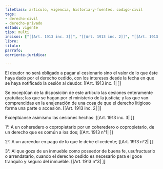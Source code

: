 ```yaml
---
fileClass: articulo, vigencia, historia-y-fuentes, codigo-civil
tags:
- derecho-civil
- derecho-privado
estado: vigente
tipo: multi
incisos: ["[[Art. 1913 inc. 3]]", "[[Art. 1913 inc. 2]]", "[[Art. 1913 inc. 1]]"]
libro:
titulo:
parrafo:
corriente-juridica:

---
```

El deudor no será obligado a pagar al cesionario sino el valor de lo que éste haya dado por el derecho cedido, con los intereses desde la fecha en que se haya notificado la cesión al deudor. [[Art. 1913 inc. 1| ]]

Se exceptúan de la disposición de este artículo las cesiones enteramente gratuitas; las que se hagan por el ministerio de la justicia; y las que van comprendidas en la enajenación de una cosa de que el derecho litigioso forma una parte o accesión. [[Art. 1913 inc. 2| ]]

Exceptúanse asimismo las cesiones hechas: [[Art. 1913 inc. 3| ]]

1°. A un coheredero o copropietario por un coheredero o copropietario, de un derecho que es común a los dos; [[Art. 1913 n°1| ]]

2°. A un acreedor en pago de lo que le debe el cedente; [[Art. 1913 n°2| ]]

3°. Al que goza de un inmueble como poseedor de buena fe, usufructuario o arrendatario, cuando el derecho cedido es necesario para el goce tranquilo y seguro del inmueble. [[Art. 1913 n°3| ]]